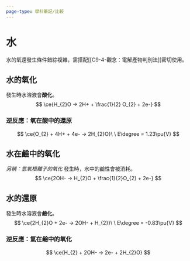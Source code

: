 ```yaml
---
page-type: 學科筆記/比較
---
```

# 水
水的氧還發生條件錯綜複雜，需搭配[[C9-4-觀念：電解產物判別法]]密切使用。
## 水的氧化
發生時水溶液會**酸化**。
$$
\ce{H_{2}O -> 2H+ + \frac{1}{2} O_{2} + 2e-}
$$
### 逆反應：氧在酸中的還原
$$
\ce{O_{2} + 4H+ + 4e- -> 2H_{2}O}\ \ E\degree = 1.23\pu{V}
$$
## 水在鹼中的氧化
*另稱：氫氧根離子的氧化*
發生時，水中的鹼性會被消耗。
$$
\ce{2OH- -> H_{2}O + \frac{1}{2}O_{2} + 2e-}
$$
## 水的還原
發生時水溶液會**鹼化**。
$$
\ce{2H_{2}O + 2e- -> 2OH- + H_{2}}\ \ E\degree = -0.83\pu{V}
$$
### 逆反應：氫在鹼中的氧化
$$
\ce{H_{2} + 2OH- -> 2e- + 2H_{2}O}
$$